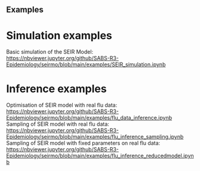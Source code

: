 ## Examples
# Simulation examples
Basic simulation of the SEIR Model: https://nbviewer.jupyter.org/github/SABS-R3-Epidemiology/seirmo/blob/main/examples/SEIR_simulation.ipynb

# Inference examples
Optimisation of SEIR model with real flu data: https://nbviewer.jupyter.org/github/SABS-R3-Epidemiology/seirmo/blob/main/examples/flu_data_inference.ipynb
Sampling of SEIR model with real flu data: https://nbviewer.jupyter.org/github/SABS-R3-Epidemiology/seirmo/blob/main/examples/flu_inference_sampling.ipynb
Sampling of SEIR model with fixed parameters on real flu data: https://nbviewer.jupyter.org/github/SABS-R3-Epidemiology/seirmo/blob/main/examples/flu_inference_reducedmodel.ipynb
